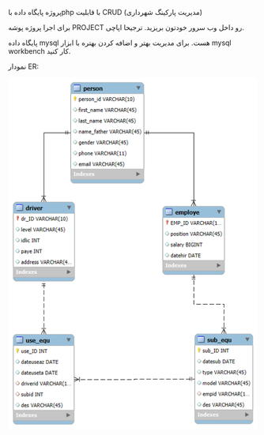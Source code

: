 پروژه پایگاه داده باphp با قابلیت CRUD (مدیریت پارکینگ شهرداری)

برای اجرا پروژه پوشه PROJECT رو داخل وب سرور خودتون بریزید. ترجیحا اپاچی.

پایگاه داده mysql هست. برای مدیریت بهتر و اضافه کردن بهتره با ابزار mysql workbench کار کنید.



نمودار ER:


![نمودار ER](ER.png)
